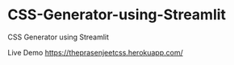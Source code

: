 # CSS-Generator-using-Streamlit
CSS Generator using Streamlit

Live Demo
https://theprasenjeetcss.herokuapp.com/

